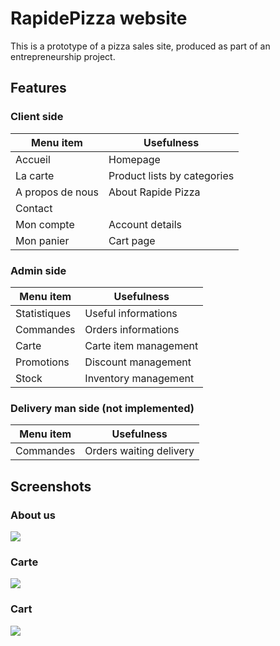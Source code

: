 # RapidePizza website

This is a prototype of a pizza sales site, produced as part of an entrepreneurship project.

## Features

### Client side

| Menu item        | Usefulness                  |
|------------------|-----------------------------|
| Accueil          | Homepage                    |
| La carte         | Product lists by categories |
| A propos de nous | About Rapide Pizza          |
| Contact          |                             |
| Mon compte       | Account details             |
| Mon panier       | Cart page                   |

### Admin side

| Menu item      | Usefulness            |
|----------------|-----------------------|
| Statistiques   | Useful informations   |
| Commandes      | Orders informations   |
| Carte          | Carte item management |
| Promotions     | Discount management   |
| Stock          | Inventory management  |

### Delivery man side (not implemented)

| Menu item      | Usefulness              |
|----------------|-------------------------|
| Commandes      | Orders waiting delivery |

## Screenshots

### About us

![](https://user-images.githubusercontent.com/10500345/104776811-f4d29480-577a-11eb-9f9e-437eea742679.png)

### Carte

![](https://user-images.githubusercontent.com/10500345/104776829-fb610c00-577a-11eb-887f-3242c9b137ab.png)

### Cart

![](https://user-images.githubusercontent.com/10500345/104776840-fe5bfc80-577a-11eb-8526-7ae25c429407.png)
